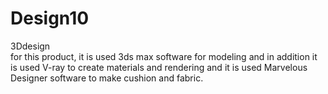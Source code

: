# Design10
3Ddesign   
for this product, it is used 3ds max software for modeling and in addition it is used V-ray to create materials and rendering and it is used Marvelous Designer software to make cushion and fabric.

